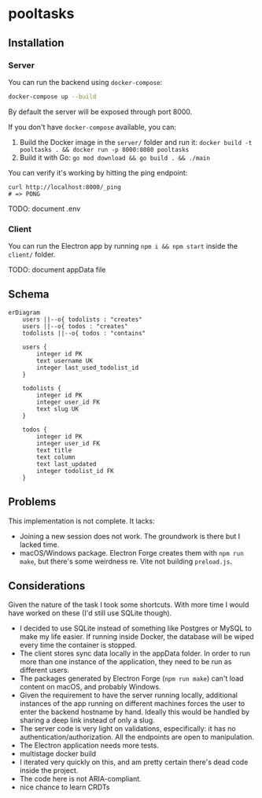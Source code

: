 # pooltasks

## Installation

### Server

You can run the backend using `docker-compose`:

```sh
docker-compose up --build
```

By default the server will be exposed through port 8000.

If you don't have `docker-compose` available, you can:

1. Build the Docker image in the `server/` folder and run it: `docker build -t pooltasks . && docker
run -p 8000:8080 pooltasks`
2. Build it with Go: `go mod download && go build . && ./main`

You can verify it's working by hitting the ping endpoint:

```
curl http://localhost:8000/_ping
# => PONG
```

TODO: document .env

### Client 


You can run the Electron app by running `npm i && npm start` inside the
`client/` folder.

TODO: document appData file


## Schema

```mermaid
erDiagram
    users ||--o{ todolists : "creates"
    users ||--o{ todos : "creates"
    todolists ||--o{ todos : "contains"

    users {
        integer id PK
        text username UK
        integer last_used_todolist_id
    }

    todolists {
        integer id PK
        integer user_id FK
        text slug UK
    }

    todos {
        integer id PK
        integer user_id FK
        text title
        text column
        text last_updated
        integer todolist_id FK
    }
```

## Problems

This implementation is not complete. It lacks:

* Joining a new session does not work. The groundwork is there but I
  lacked time.
* macOS/Windows package. Electron Forge creates them with `npm run
  make`, but there's some weirdness re. Vite not building `preload.js`.

## Considerations

Given the nature of the task I took some shortcuts. With more time I
would have worked on these (I'd still use SQLite though).

* I decided to use SQLite instead of something like Postgres or MySQL
  to make my life easier. If running inside Docker, the database will
  be wiped every time the container is stopped.
* The client stores sync data locally in the appData folder. In order
  to run more than one instance of the application, they need to be
  run as different users.
* The packages generated by Electron Forge (`npm run make`) can't load
  content on macOS, and probably Windows.
* Given the requirement to have the server running locally, additional
  instances of the app running on different machines forces the user
  to enter the backend hostname by hand. Ideally this would be handled
  by sharing a deep link instead of only a slug.
* The server code is very light on validations, especifically: it has
  no authentication/authorization. All the endpoints are open to
  manipulation.
* The Electron application needs more tests.
* multistage docker build
* I iterated very quickly on this, and am pretty certain there's dead
  code inside the project.
* The code here is not ARIA-compliant.
* nice chance to learn CRDTs
